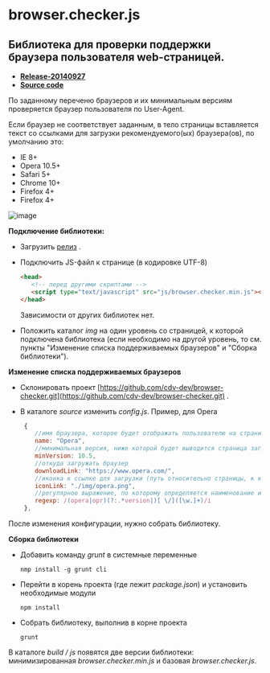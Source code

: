 browser.checker.js 
===================
Библиотека для проверки поддержки браузера пользователя web-страницей.
---------------------------------------------------------------------

* [<b>Release-20140927</b>]()
* [<b>Source code</b>]()

<p>По заданному переченю браузеров и их минимальным версиям проверяется браузер пользователя по User-Agent.</p>
<p>Если браузер не соответствует заданным, в тело страницы вставляется текст со ссылками для загрузки рекомендуемого(ых) браузера(ов), по умолчанию это:</p> 
<ul>
<li>IE 8+</li>
<li>Opera 10.5+</li>
<li>Safari 5+</li>
<li>Chrome 10+</li>
<li>Firefox 4+</li>
<li>Firefox 4+</li>
</ul>

![image](https://cloud.githubusercontent.com/assets/5750211/4431330/ac2fc076-4661-11e4-9ca8-05d16d7ee038.png)


**Подключение библиотеки:**

* Загрузить [релиз]() .

* Подключить JS-файл к странице (в кодировке UTF-8)

  ```html
  <head>
     <!-- перед другими скриптами -->
     <script type="text/javascript" src="js/browser.checker.min.js"></script>
  </head>
  ```
  Зависимости от других библиотек нет.

* Положить каталог *img* на один уровень со страницей, к которой подключена библиотека (если необходимо на другой уровень, то см. пункты "Изменение списка поддерживаемых браузеров" и "Сборка библиотеки"). 


**Изменение списка поддерживаемых браузеров**

* Склонировать проект [https://github.com/cdv-dev/browser-checker.git](https://github.com/cdv-dev/browser-checker.git) .

* В каталоге *source* изменить *config.js*. Пример, для Opera

  ```javascript
   {
      //имя браузера, которое будет отображать пользователю на странице загрузки
      name: "Opera",   
      //минимальная версия, ниже которой будет выводится страница загрузки браузера
      minVersion: 10.5,   
      //откуда загружать браузер
      downloadLink: "https://www.opera.com/",
      //иконка к ссылке для загрузки (путь относительно страницы, к которой будет подключена библиотека)
      iconLink: "./img/opera.png", 
      //регулярное выражение, по которому определяется наименование и версия браузера
      regexp: /(opera|opr)(?:.*version|)[ \/]([\w.]+)/i 
   },
  ```
После изменения конфигурации, нужно собрать библиотеку.

**Сборка библиотеки**
  
* Добавить команду *grunt* в системные переменные

  ```
  nmp install -g grunt cli
  ```
* Перейти в корень проекта (где лежит *package.json*) и установить необходимые модули

  ```
  npm install
  ```
* Собрать библиотеку, выполнив в корне проекта

  ```
  grunt
  ```

В каталоге *build / js* появятся две версии библиотеки: минимизированная *browser.checker.min.js* и базовая *browser.checker.js*.


